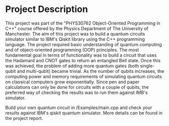 # Project Description

This project was part of the "PHYS30762 Object-Oriented Programming in C++" course offered by the Physics Department of The University of Manchester. The aim of this project was to build a quantum circuits simulator similar to IBM's Qiskit library using the C++ programming language. The project required basic understanding of quantum computing and of object-oriented programming (OOP) principles. The most fundamental goal in terms of functionality was to build a circuit that uses the Hadamard and CNOT gates to return an entangled Bell state. Once this was achieved, the problem of adding more quantum gates (both single-qubit and multi-qubit) became trivial. As the number of qubits increases, the computing power and memory requirements of simulating quantum circuits on classical computers grow exponentially. Since pen and paper calculations can only be done for circuits with a couple of qubits, the preferred way of checking the results was to run them against IMB's simulator.

Build your own quantum circuit in /Examples/main.cpp and check your results against IBM's qiskit quantum simulator. More details can be found in the project report.
